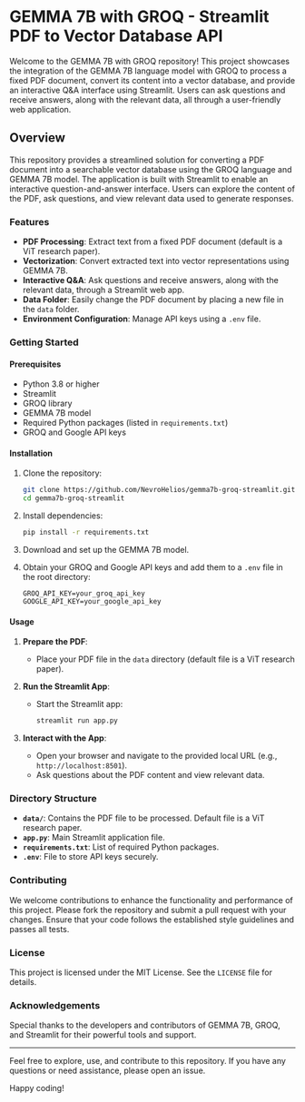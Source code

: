 # GEMMA 7B with GROQ - Streamlit PDF to Vector Database API

Welcome to the GEMMA 7B with GROQ repository! This project showcases the integration of the GEMMA 7B language model with GROQ to process a fixed PDF document, convert its content into a vector database, and provide an interactive Q&A interface using Streamlit. Users can ask questions and receive answers, along with the relevant data, all through a user-friendly web application.

## Overview

This repository provides a streamlined solution for converting a PDF document into a searchable vector database using the GROQ language and GEMMA 7B model. The application is built with Streamlit to enable an interactive question-and-answer interface. Users can explore the content of the PDF, ask questions, and view relevant data used to generate responses.

### Features

- **PDF Processing**: Extract text from a fixed PDF document (default is a ViT research paper).
- **Vectorization**: Convert extracted text into vector representations using GEMMA 7B.
- **Interactive Q&A**: Ask questions and receive answers, along with the relevant data, through a Streamlit web app.
- **Data Folder**: Easily change the PDF document by placing a new file in the `data` folder.
- **Environment Configuration**: Manage API keys using a `.env` file.

### Getting Started

#### Prerequisites

- Python 3.8 or higher
- Streamlit
- GROQ library
- GEMMA 7B model
- Required Python packages (listed in `requirements.txt`)
- GROQ and Google API keys

#### Installation

1. Clone the repository:
   ```bash
   git clone https://github.com/NevroHelios/gemma7b-groq-streamlit.git
   cd gemma7b-groq-streamlit
   ```

2. Install dependencies:
   ```bash
   pip install -r requirements.txt
   ```

3. Download and set up the GEMMA 7B model.

4. Obtain your GROQ and Google API keys and add them to a `.env` file in the root directory:
   ```
   GROQ_API_KEY=your_groq_api_key
   GOOGLE_API_KEY=your_google_api_key
   ```

#### Usage

1. **Prepare the PDF**:
   - Place your PDF file in the `data` directory (default file is a ViT research paper).

2. **Run the Streamlit App**:
   - Start the Streamlit app:
     ```bash
     streamlit run app.py
     ```

3. **Interact with the App**:
   - Open your browser and navigate to the provided local URL (e.g., `http://localhost:8501`).
   - Ask questions about the PDF content and view relevant data.

### Directory Structure

- **`data/`**: Contains the PDF file to be processed. Default file is a ViT research paper.
- **`app.py`**: Main Streamlit application file.
- **`requirements.txt`**: List of required Python packages.
- **`.env`**: File to store API keys securely.

### Contributing

We welcome contributions to enhance the functionality and performance of this project. Please fork the repository and submit a pull request with your changes. Ensure that your code follows the established style guidelines and passes all tests.

### License

This project is licensed under the MIT License. See the `LICENSE` file for details.

### Acknowledgements

Special thanks to the developers and contributors of GEMMA 7B, GROQ, and Streamlit for their powerful tools and support.

---

Feel free to explore, use, and contribute to this repository. If you have any questions or need assistance, please open an issue.

Happy coding!
